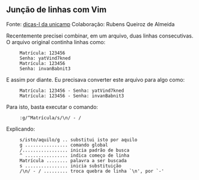 Junção de linhas com Vim
------------------------

Fonte: [dicas-l da
unicamp](http://www.dicas-l.com.br/dicas-l/20081228.php)
Colaboração: Rubens Queiroz de Almeida

Recentemente precisei combinar, em um arquivo, duas linhas consecutivas.
O arquivo original continha linhas como:

         Matrícula: 123456
         Senha: yatVind7kned
         Matrícula: 123456
         Senha: invanBabnit3

E assim por diante. Eu precisava converter este arquivo para algo como:

         Matrícula: 123456 - Senha: yatVind7kned
         Matrícula: 123456 - Senha: invanBabnit3

Para isto, basta executar o comando:

         :g/^Matrícula/s/\n/ - /

Explicando:

         s/isto/aquilo/g .. substitui isto por aquilo
         g ................ comando global
         /................. inicia padrão de busca
         ^ ................ indica começo de linha
         Matrícula ........ palavra a ser buscada
         s ................ inicia substituição
         /\n/ - / ......... troca quebra de linha `\n', por `-'

